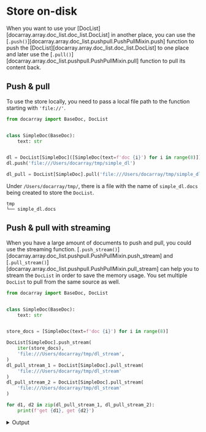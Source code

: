 # Store on-disk

When you want to use your [DocList][docarray.array.doc_list.doc_list.DocList] in another place, you can use the 
[`.push()`][docarray.array.doc_list.pushpull.PushPullMixin.push] function to push the [DocList][docarray.array.doc_list.doc_list.DocList] 
to one place and later use the [`.pull()`][docarray.array.doc_list.pushpull.PushPullMixin.pull] function to pull its content back. 

## Push & pull
To use the store locally, you need to pass a local file path to the function starting with `'file://'`.

```python
from docarray import BaseDoc, DocList


class SimpleDoc(BaseDoc):
    text: str


dl = DocList[SimpleDoc]([SimpleDoc(text=f'doc {i}') for i in range(8)])
dl.push('file:///Users/docarray/tmp/simple_dl')

dl_pull = DocList[SimpleDoc].pull('file:///Users/docarray/tmp/simple_dl')
```

Under `/Users/docarray/tmp/`, there is a file with the name of `simple_dl.docs` being created to store the `DocList`.
``` { .output .no-copy }
tmp
└── simple_dl.docs
```

## Push & pull with streaming
When you have a large amount of documents to push and pull, you could use the streaming function. 
[`.push_stream()`][docarray.array.doc_list.pushpull.PushPullMixin.push_stream] and 
[`.pull_stream()`][docarray.array.doc_list.pushpull.PushPullMixin.pull_stream] can help you to stream the `DocList` in 
order to save the memory usage. You set multiple `DocList` to pull from the same source as well.

```python
from docarray import BaseDoc, DocList


class SimpleDoc(BaseDoc):
    text: str


store_docs = [SimpleDoc(text=f'doc {i}') for i in range(8)]

DocList[SimpleDoc].push_stream(
    iter(store_docs),
    'file:///Users/docarray/tmp/dl_stream',
)
dl_pull_stream_1 = DocList[SimpleDoc].pull_stream(
    'file:///Users/docarray/tmp/dl_stream'
)
dl_pull_stream_2 = DocList[SimpleDoc].pull_stream(
    'file:///Users/docarray/tmp/dl_stream'
)

for d1, d2 in zip(dl_pull_stream_1, dl_pull_stream_2):
    print(f'get {d1}, get {d2}')
```

<details>
    <summary>Output</summary>
    ```text
    get SimpleDoc(id='5a4b92af27aadbb852d636892506998b', text='doc 0'), get SimpleDoc(id='5a4b92af27aadbb852d636892506998b', text='doc 0')
    get SimpleDoc(id='705e4f6acbab0a6ff10d11a07c03b24c', text='doc 1'), get SimpleDoc(id='705e4f6acbab0a6ff10d11a07c03b24c', text='doc 1')
    get SimpleDoc(id='4fb5c01bd5f935bbe91cf73e271ad590', text='doc 2'), get SimpleDoc(id='4fb5c01bd5f935bbe91cf73e271ad590', text='doc 2')
    get SimpleDoc(id='381498cef78f1d4f1d80415d67918940', text='doc 3'), get SimpleDoc(id='381498cef78f1d4f1d80415d67918940', text='doc 3')
    get SimpleDoc(id='d968bc6fa235b1cfc69eded92926157e', text='doc 4'), get SimpleDoc(id='d968bc6fa235b1cfc69eded92926157e', text='doc 4')
    get SimpleDoc(id='30bf347427a4bd50ce8ada1841320fe3', text='doc 5'), get SimpleDoc(id='30bf347427a4bd50ce8ada1841320fe3', text='doc 5')
    get SimpleDoc(id='1389877ac97b3e6d0e8eb17568934708', text='doc 6'), get SimpleDoc(id='1389877ac97b3e6d0e8eb17568934708', text='doc 6')
    get SimpleDoc(id='264b0eff2cd138d296f15c685e15bf23', text='doc 7'), get SimpleDoc(id='264b0eff2cd138d296f15c685e15bf23', text='doc 7')
    ```
</details>